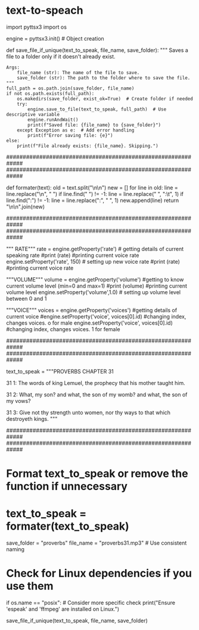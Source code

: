 # text-to-speach
import pyttsx3
import os

engine = pyttsx3.init()  # Object creation



def save_file_if_unique(text_to_speak, file_name, save_folder):
    """
    Saves a file to a folder only if it doesn't already exist.

    Args:
        file_name (str): The name of the file to save.
        save_folder (str): The path to the folder where to save the file.
    """
    full_path = os.path.join(save_folder, file_name)
    if not os.path.exists(full_path):
        os.makedirs(save_folder, exist_ok=True)  # Create folder if needed
        try:
            engine.save_to_file(text_to_speak, full_path)  # Use descriptive variable
            engine.runAndWait()
            print(f"Saved file: {file_name} to {save_folder}")
        except Exception as e:  # Add error handling
            print(f"Error saving file: {e}")
    else:
        print(f"File already exists: {file_name}. Skipping.")

#############################################################
#############################################################

def formater(text):
  old = text.split("\n\n")
  new = []
  for line in old:
    line = line.replace("\n", " ")
    if line.find(" ") != -1:
      line = line.replace(" ", ":\t", 1)
    if line.find(":") != -1:
      line = line.replace(":", " ", 1)
    new.append(line)
  return "\n\n".join(new)  

#############################################################
#############################################################

""" RATE"""
rate = engine.getProperty('rate')   # getting details of current speaking rate
#print (rate)                        #printing current voice rate
engine.setProperty('rate', 150)    # setting up new voice rate
#print (rate)                        #printing current voice rate

"""VOLUME"""
volume = engine.getProperty('volume')   #getting to know current volume level (min=0 and max=1)
#print (volume)                          #printing current volume level
engine.setProperty('volume',1.0)    # setting up volume level  between 0 and 1

"""VOICE"""
voices = engine.getProperty('voices')       #getting details of current voice
#engine.setProperty('voice', voices[0].id)  #changing index, changes voices. o for male
engine.setProperty('voice', voices[0].id)   #changing index, changes voices. 1 for female

#############################################################
#############################################################

text_to_speak = """PROVERBS CHAPTER 31

31 1:   The words of king Lemuel, the prophecy that his mother taught him.

31 2:   What, my son? and what, the son of my womb? and what, the son of my vows?

31 3:   Give not thy strength unto women, nor thy ways to that which destroyeth kings.
"""

#############################################################
#############################################################
# Format text_to_speak or remove the function if unnecessary
# text_to_speak = formater(text_to_speak)

save_folder = "proverbs"
file_name = "proverbs31.mp3"  # Use consistent naming

# Check for Linux dependencies if you use them
if os.name == "posix":  # Consider more specific check
    print("Ensure 'espeak' and 'ffmpeg' are installed on Linux.")

save_file_if_unique(text_to_speak, file_name, save_folder)




